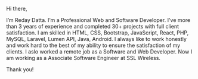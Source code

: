Hi there, 

I’m Reday Datta. I’m a Professional Web and Software Developer. I've more than 3 years of experience and completed 30+ projects with full client satisfaction. I am skilled in HTML, CSS, Bootstrap, JavaScript, React, PHP, MySQL, Laravel, Lumen API, Java, Android. I always like to work honestly and work hard to the best of my ability to ensure the satisfaction of my clients. I aslo worked a remote job as a Software and Web Developer. Now I am working as a Associate Software Engineer at SSL Wireless.

Thank you!
